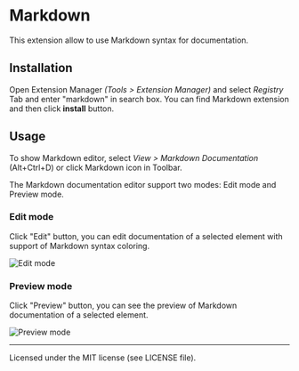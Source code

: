 Markdown
========

This extension allow to use Markdown syntax for documentation.

## Installation

Open Extension Manager *(Tools > Extension Manager)* and select *Registry* Tab and enter "markdown" in search box. You can find Markdown extension and then click **install** button.

## Usage

To show Markdown editor, select *View > Markdown Documentation* (Alt+Ctrl+D) or click Markdown icon in Toolbar.

The Markdown documentation editor support two modes: Edit mode and Preview mode.

### Edit mode

Click "Edit" button, you can edit documentation of a selected element with support of Markdown syntax coloring.

![Edit mode](https://github.com/staruml/Markdown/blob/master/captures/capture1.png?raw=true)

### Preview mode

Click "Preview" button, you can see the preview of Markdown documentation of a selected element.

![Preview mode](https://github.com/staruml/Markdown/blob/master/captures/capture2.png?raw=true)

---

Licensed under the MIT license (see LICENSE file).
